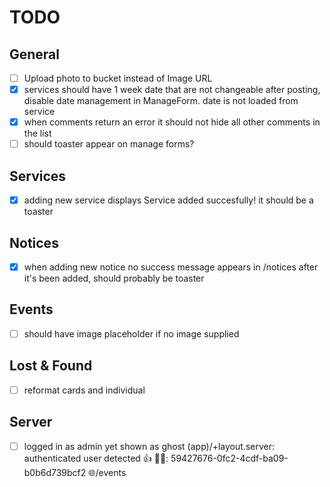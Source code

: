 # TODO

## General

- [ ] Upload photo to bucket instead of Image URL
- [x] services should have 1 week date that are not changeable after posting, disable date management in ManageForm. date is not loaded from service
- [x] when comments return an error it should not hide all other comments in the list
- [ ] should toaster appear on manage forms?

## Services

- [x] adding new service displays Service added succesfully! it should be a toaster

## Notices

- [x] when adding new notice no success message appears in /notices after it's been added, should probably be toaster

## Events

- [ ] should have image placeholder if no image supplied

## Lost & Found

- [ ] reformat cards and individual

## Server

- [ ] logged in as admin yet shown as ghost
(app)/+layout.server: authenticated user detected 👍
👻👤: 59427676-0fc2-4cdf-ba09-b0b6d739bcf2 🌐/events

